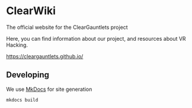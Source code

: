 # ClearWiki

The official website for the ClearGauntlets project

Here, you can find information about our project, and resources about VR Hacking.


https://cleargauntlets.github.io/

## Developing

We use [MkDocs](https://www.mkdocs.org/) for site generation

```
mkdocs build
```
